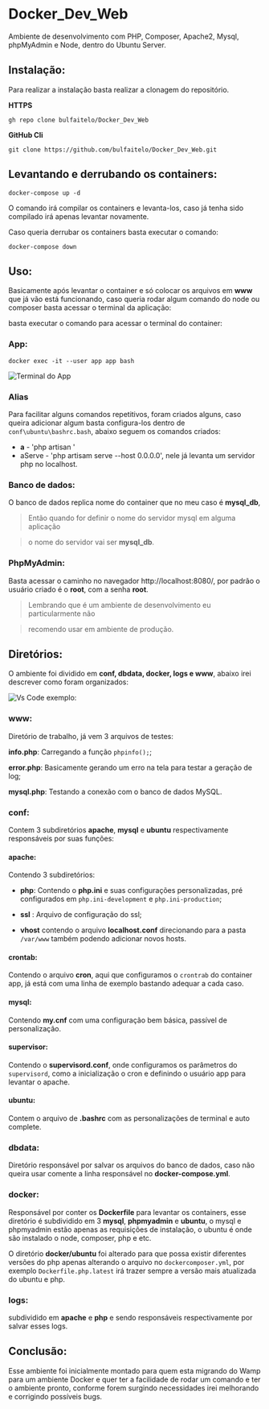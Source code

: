 # Docker_Dev_Web

  

Ambiente de desenvolvimento com PHP, Composer, Apache2, Mysql, phpMyAdmin e Node, dentro do Ubuntu Server.

  
  

## Instalação:

Para realizar a instalação basta realizar a clonagem do repositório.

**HTTPS**

  

	gh repo clone bulfaitelo/Docker_Dev_Web

  

**GitHub Cli**

  

	git clone https://github.com/bulfaitelo/Docker_Dev_Web.git

  

## Levantando e derrubando os containers:

  

	docker-compose up -d

  

O comando irá compilar os containers e levanta-los, caso já tenha sido compilado irá apenas levantar novamente.

Caso queria derrubar os containers basta executar o comando:  

	docker-compose down


## Uso:

Basicamente após levantar o container e só colocar os arquivos em **www** que já vão está funcionando, caso queria rodar algum comando do node ou composer basta acessar o terminal da aplicação:

basta executar o comando para acessar o terminal do container:

  

### App:

  

	docker exec -it --user app app bash

  

![Terminal do App](https://i.imgur.com/yxugrTC.png)

### Alias 
Para facilitar alguns comandos repetitivos, foram criados alguns, caso queira adicionar algum basta configura-los dentro de `conf\ubuntu\bashrc.bash`, abaixo seguem os comandos criados:

-	**a** - 'php artisan '
-	aServe - 'php artisam serve --host 0.0.0.0', nele já levanta um servidor php no localhost.

### Banco de dados:

O banco de dados replica nome do container que no meu caso é **mysql_db**,

  

> Então quando for definir o nome do servidor mysql em alguma aplicação

> o nome do servidor vai ser **mysql_db**.

  

### PhpMyAdmin:

Basta acessar o caminho no navegador http://localhost:8080/, por padrão o usuário criado é o **root**, com a senha **root**.

  

> Lembrando que é um ambiente de desenvolvimento eu particularmente não

> recomendo usar em ambiente de produção.

  

## Diretórios:

O ambiente foi dividido em **conf, dbdata, docker, logs e www**, abaixo irei descrever como foram organizados:

![Vs Code exemplo: ](https://i.imgur.com/eTZN8py.png)

  

### www:

Diretório de trabalho, já vem 3 arquivos de testes:

**info.php**: Carregando a função `phpinfo();`;

**error.php**: Basicamente gerando um erro na tela para testar a geração de log;

**mysql.php**: Testando a conexão com o banco de dados MySQL.

  

### conf:

Contem 3 subdiretórios **apache**, **mysql** e **ubuntu** respectivamente responsáveis por suas funções:

#### apache:

Contendo 3 subdiretórios:

-  **php**: Contendo o **php.ini** e suas configurações personalizadas, pré configurados em `php.ini-development` e `php.ini-production`;

-  **ssl** : Arquivo de configuração do ssl;

-  **vhost** contendo o arquivo **localhost.conf** direcionando para a pasta `/var/www` também podendo adicionar novos hosts.

#### crontab:

Contendo o arquivo **cron**, aqui que configuramos o `crontrab` do container app, já está com uma linha de exemplo bastando adequar a cada caso.

#### mysql:

Contendo **my.cnf** com uma configuração bem básica, passível de personalização.

  

#### supervisor:

Contendo o **supervisord.conf**, onde configuramos os parâmetros do `supervisord`, como a inicialização o cron e definindo o usuário app para levantar o apache.

  

#### ubuntu:

Contem o arquivo de **.bashrc** com as personalizações de terminal e auto complete.

  

### dbdata:

Diretório responsável por salvar os arquivos do banco de dados, caso não queira usar comente a linha responsável no **docker-compose.yml**.

  

### docker:

Responsável por conter os **Dockerfile** para levantar os containers, esse diretório é subdividido em 3 **mysql**, **phpmyadmin** e **ubuntu**, o mysql e phpmyadmin estão apenas as requisições de instalação, o ubuntu é onde são instalado o node, composer, php e etc.

  

O diretório **docker/ubuntu** foi alterado para que possa existir diferentes versões do php apenas alterando o arquivo no `dockercomposer.yml`, por exemplo `Dockerfile.php.latest` irá trazer sempre a versão mais atualizada do ubuntu e php.

  

### logs:

subdividido em **apache** e **php** e sendo responsáveis respectivamente por salvar esses logs.

  

## Conclusão:

Esse ambiente foi inicialmente montado para quem esta migrando do Wamp para um ambiente Docker e quer ter a facilidade de rodar um comando e ter o ambiente pronto, conforme forem surgindo necessidades irei melhorando e corrigindo possíveis bugs.